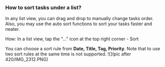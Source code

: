 ### How to sort tasks under a list?

In any list view, you can drag and drop to manually change tasks order. Also, you may use the auto sort functions to sort your tasks faster and neater.

How:
In a list view, tap the "..." icon at the top right corner - Sort

You can choose a sort rule from **Date, Title, Tag, Priority**. Note that to use two sort rules at the same time is not supported.
![](pic after 420/IMG_2312.PNG)

